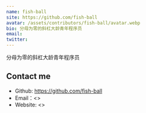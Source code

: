 ```yaml
---
name: fish-ball
site: https://github.com/fish-ball
avatar: /assets/contributors/fish-ball/avatar.webp
bio: 分母为零的斜杠大龄青年程序员
email:
twitter:
---
```


分母为零的斜杠大龄青年程序员

## Contact me

- Github: <https://github.com/fish-ball>
- Email：<>
- Website: <>
